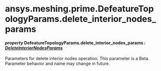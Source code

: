 # ansys.meshing.prime.DefeatureTopologyParams.delete_interior_nodes_params

#### *property* DefeatureTopologyParams.delete_interior_nodes_params *: [DeleteInteriorNodesParams](ansys.meshing.prime.DeleteInteriorNodesParams.md#ansys.meshing.prime.DeleteInteriorNodesParams)*

Parameters for delete interior nodes operation.
This parameter is a Beta. Parameter behavior and name may change in future.

<!-- !! processed by numpydoc !! -->
